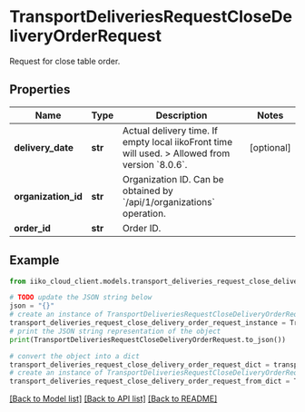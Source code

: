 # TransportDeliveriesRequestCloseDeliveryOrderRequest

Request for close table order.

## Properties

Name | Type | Description | Notes
------------ | ------------- | ------------- | -------------
**delivery_date** | **str** | Actual delivery time. If empty local iikoFront time will used.   &gt; Allowed from version &#x60;8.0.6&#x60;. | [optional] 
**organization_id** | **str** | Organization ID.                Can be obtained by &#x60;/api/1/organizations&#x60; operation. | 
**order_id** | **str** | Order ID. | 

## Example

```python
from iiko_cloud_client.models.transport_deliveries_request_close_delivery_order_request import TransportDeliveriesRequestCloseDeliveryOrderRequest

# TODO update the JSON string below
json = "{}"
# create an instance of TransportDeliveriesRequestCloseDeliveryOrderRequest from a JSON string
transport_deliveries_request_close_delivery_order_request_instance = TransportDeliveriesRequestCloseDeliveryOrderRequest.from_json(json)
# print the JSON string representation of the object
print(TransportDeliveriesRequestCloseDeliveryOrderRequest.to_json())

# convert the object into a dict
transport_deliveries_request_close_delivery_order_request_dict = transport_deliveries_request_close_delivery_order_request_instance.to_dict()
# create an instance of TransportDeliveriesRequestCloseDeliveryOrderRequest from a dict
transport_deliveries_request_close_delivery_order_request_from_dict = TransportDeliveriesRequestCloseDeliveryOrderRequest.from_dict(transport_deliveries_request_close_delivery_order_request_dict)
```
[[Back to Model list]](../README.md#documentation-for-models) [[Back to API list]](../README.md#documentation-for-api-endpoints) [[Back to README]](../README.md)


